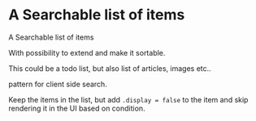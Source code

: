 # A Searchable list of items

A Searchable list of items

With possibility to extend and make it sortable. 

This could be a todo list, but also list of articles, images etc..

pattern for client side search. 

Keep the items in the list, but add `.display = false` to the item and skip rendering it in the UI based on condition.